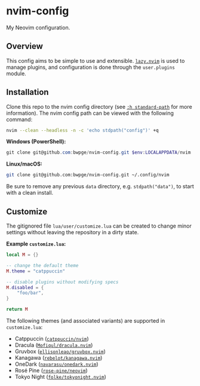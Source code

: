 # nvim-config

My Neovim configuration.

## Overview

This config aims to be simple to use and extensible. [`lazy.nvim`](https://github.com/folke/lazy.nvim) is used to manage plugins, and configuration is done through the `user.plugins` module.

## Installation

Clone this repo to the nvim config directory (see [`:h standard-path`](https://neovim.io/doc/user/starting.html#standard-path) for more information). The nvim config path can be viewed with the following command:

```sh
nvim --clean --headless -n -c 'echo stdpath("config")' +q
```

**Windows (PowerShell):**

```powershell
git clone git@github.com:bwpge/nvim-config.git $env:LOCALAPPDATA/nvim
```

**Linux/macOS:**

```sh
git clone git@github.com:bwpge/nvim-config.git ~/.config/nvim
```

Be sure to remove any previous `data` directory, e.g. `stdpath("data")`, to start with a clean install.

## Customize

The gitignored file `lua/user/customize.lua` can be created to change minor settings without leaving the repository in a dirty state.

**Example `customize.lua`:**

```lua
local M = {}

-- change the default theme
M.theme = "catppuccin"

-- disable plugins without modifying specs
M.disabled = {
    "foo/bar",
}

return M
```

The following themes (and associated variants) are supported in `customize.lua`:

- Catppuccin ([`catppuccin/nvim`](https://github.com/catppuccin/nvim))
- Dracula ([`Mofiqul/dracula.nvim`](https://github.com/Mofiqul/dracula.nvim))
- Gruvbox ([`ellisonleao/gruvbox.nvim`](https://github.com/ellisonleao/gruvbox.nvim))
- Kanagawa ([`rebelot/kanagawa.nvim`](https://github.com/rebelot/kanagawa.nvim))
- OneDark ([`navarasu/onedark.nvim`](https://github.com/navarasu/onedark.nvim))
- Rosé Pine ([`rose-pine/neovim`](https://github.com/rose-pine/neovim))
- Tokyo Night ([`folke/tokyonight.nvim`](https://github.com/folke/tokyonight.nvim))
